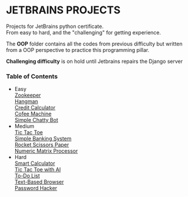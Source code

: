 # JETBRAINS PROJECTS

Projects for JetBrains python certificate.   
From easy to hard, and the "challenging" for getting experience.   

The **OOP** folder contains all the codes from previous difficulty but written from a OOP perspective to practice this programming pillar.

**Challenging difficulty** is on hold until Jetbrains repairs the Django server

### Table of Contents
* Easy   
[Zookeeper](https://github.com/dsalzedon/JetBrains_projects/blob/master/Easy/easy_zookeeper.py)   
[Hangman](https://github.com/dsalzedon/JetBrains_projects/blob/master/Easy/easy_hangman.py)   
[Credit Calculator](https://github.com/dsalzedon/JetBrains_projects/blob/master/Easy/easy_creditcalc.py)   
[Cofee Machine](https://github.com/dsalzedon/JetBrains_projects/blob/master/Easy/easy_cofeemachine.py)   
[Simple Chatty Bot](https://github.com/dsalzedon/JetBrains_projects/blob/master/Easy/easy_chatbot.py)   
* Medium   
[Tic Tac Toe](https://github.com/dsalzedon/JetBrains_projects/blob/master/Medium/medium_tictactoe)   
[Simple Banking System](https://github.com/dsalzedon/JetBrains_projects/blob/master/Medium/medium_simple_banking_system.py)   
[Rocket Scissors Paper](https://github.com/dsalzedon/JetBrains_projects/blob/master/Medium/medium_rockpapersci.py)   
[Numeric Matrix Processor](https://github.com/dsalzedon/JetBrains_projects/blob/master/Medium/medium_numeric_matrix_processor.py)   
* Hard   
[Smart Calculator](https://github.com/dsalzedon/JetBrains_projects/blob/master/Hard/hard_smartcalc.py)   
[Tic Tac Toe with AI](https://github.com/dsalzedon/JetBrains_projects/blob/master/Hard/hard_tictactoe_ai.py)   
[To-Do List](https://github.com/dsalzedon/JetBrains_projects/blob/master/Hard/hard_todo_list.py)     
[Text-Based Browser](https://github.com/dsalzedon/JetBrains_projects/blob/master/Hard/hard_Text_Based_Browser.py)   
[Password Hacker](https://github.com/dsalzedon/JetBrains_projects/blob/master/Hard/hard_passwordhacker.py)   
